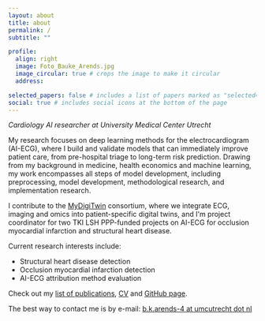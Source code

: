 ```yaml
---
layout: about
title: about
permalink: /
subtitle: ""

profile:
  align: right
  image: Foto_Bauke_Arends.jpg
  image_circular: true # crops the image to make it circular
  address:

selected_papers: false # includes a list of papers marked as "selected={true}"
social: true # includes social icons at the bottom of the page
---
```

*Cardiology AI researcher at University Medical Center Utrecht*

My research focuses on deep learning methods for the electrocardiogram (AI-ECG), where I build and validate models that can immediately improve patient care, from pre-hospital triage to long-term risk prediction. Drawing from my background in medicine, health economics and machine learning, my work encompasses all steps of model development, including preprocessing, model development, methodological research, and implementation research.

I contribute to the [MyDigiTwin](https://www.mydigitwin.nl) consortium, where we integrate ECG, imaging and omics into patient-specific digital twins, and I'm project coordinator for two TKI LSH PPP-funded projects on AI-ECG for occlusion myocardial infarction and structural heart disease.

Current research interests include:
- Structural heart disease detection
- Occlusion myocardial infarction detection
- AI-ECG attribution method evaluation

Check out my [list of publications](/publications), [CV](/cv) and [GitHub page](https://www.github.com/baukarends).

The best way to contact me is by e-mail: [b.k.arends-4 at umcutrecht dot nl](mailto:b.k.o.arends-4@umcutrecht.nl)
